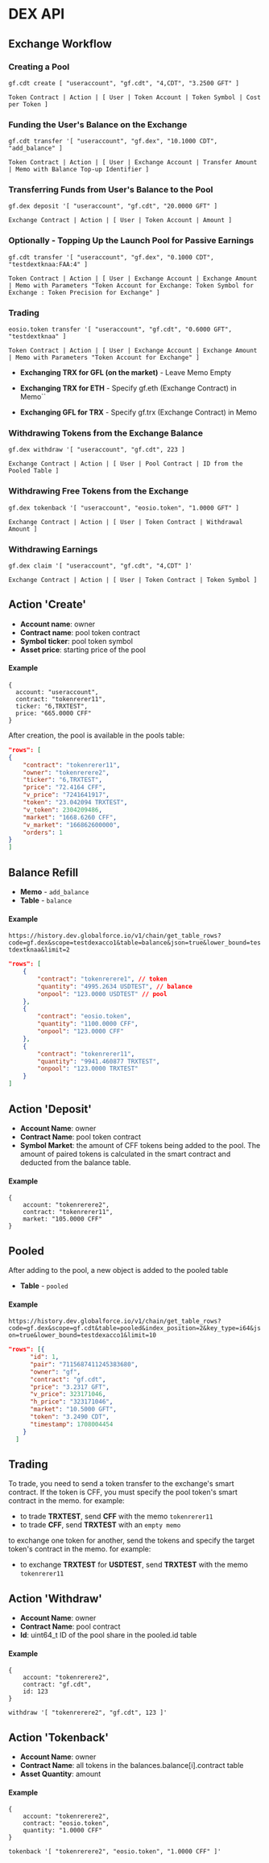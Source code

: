 # DEX API

## Exchange Workflow

### Creating a Pool
```
gf.cdt create [ "useraccount", "gf.cdt", "4,CDT", "3.2500 GFT" ]
```
``Token Contract | Action | [ User | Token Account | Token Symbol | Cost per Token ]``

### Funding the User's Balance on the Exchange
```
gf.cdt transfer '[ "useraccount", "gf.dex", "10.1000 CDT", "add_balance" ]
```
``Token Contract | Action | [ User | Exchange Account | Transfer Amount | Memo with Balance Top-up Identifier ]``

### Transferring Funds from User's Balance to the Pool
```
gf.dex deposit '[ "useraccount", "gf.cdt", "20.0000 GFT" ]
```
``Exchange Contract | Action | [ User | Token Account | Amount ]``

### Optionally - Topping Up the Launch Pool for Passive Earnings
```
gf.cdt transfer '[ "useraccount", "gf.dex", "0.1000 CDT", "testdextknaa:FAA:4" ]
```
``Token Contract | Action | [ User | Exchange Account | Exchange Amount | Memo with Parameters "Token Account for Exchange: Token Symbol for Exchange : Token Precision for Exchange" ]``

### Trading
```
eosio.token transfer '[ "useraccount", "gf.cdt", "0.6000 GFT", "testdextknaa" ]
```
``Token Contract | Action | [ User | Exchange Account | Exchange Amount | Memo with Parameters "Token Account for Exchange" ]``

- **Exchanging TRX for GFL (on the market)** - Leave Memo Empty

- **Exchanging TRX for ETH** - Specify gf.eth (Exchange Contract) in Memo``

- **Exchanging GFL for TRX** - Specify gf.trx (Exchange Contract) in Memo

### Withdrawing Tokens from the Exchange Balance
```
gf.dex withdraw '[ "useraccount", "gf.cdt", 223 ]
```
``Exchange Contract | Action | [ User | Pool Contract | ID from the Pooled Table ]``

### Withdrawing Free Tokens from the Exchange
```
gf.dex tokenback '[ "useraccount", "eosio.token", "1.0000 GFT" ]
```
``Exchange Contract | Action | [ User | Token Contract | Withdrawal Amount ]``

### Withdrawing Earnings
```
gf.dex claim '[ "useraccount", "gf.cdt", "4,CDT" ]'
```
``Exchange Contract | Action | [ User | Token Contract | Token Symbol ]``

## Action '**Create**'

- **Account name**: owner
- **Contract name**: pool token contract
- **Symbol ticker**: pool token symbol
- **Asset price**: starting price of the pool

#### Example
```
{
  account: "useraccount",
  contract: "tokenrerer11",
  ticker: "6,TRXTEST",
  price: "665.0000 CFF"
}
```

After creation, the pool is available in the pools table:
```json
"rows": [
{
    "contract": "tokenrerer11",
    "owner": "tokenrerere2",
    "ticker": "6,TRXTEST",
    "price": "72.4164 CFF",
    "v_price": "7241641917",
    "token": "23.042094 TRXTEST",
    "v_token": 2304209486,
    "market": "1668.6260 CFF",
    "v_market": "166862600000",
    "orders": 1
}
]
```

## Balance Refill

- **Memo** - ``add_balance``
- **Table** - ``balance``

#### Example
``https://history.dev.globalforce.io/v1/chain/get_table_rows?code=gf.dex&scope=testdexacco1&table=balance&json=true&lower_bound=testdextknaa&limit=2``

```json
"rows": [
    {
        "contract": "tokenrerere1", // token
        "quantity": "4995.2634 USDTEST", // balance
        "onpool": "123.0000 USDTEST" // pool
    }, 
    {
        "contract": "eosio.token",
        "quantity": "1100.0000 CFF",
        "onpool": "123.0000 CFF"
    }, 
    {
        "contract": "tokenrerer11",
        "quantity": "9941.460877 TRXTEST",
        "onpool": "123.0000 TRXTEST"
    }
]
```

## Action '**Deposit**'

- **Account Name**: owner
- **Contract Name**: pool token contract
- **Symbol Market**: the amount of CFF tokens being added to the pool. The amount of paired tokens is calculated in the smart contract and deducted from the balance table.  

#### Example
```
{  
	account: "tokenrerere2",  
	contract: "tokenrerer11",  
	market: "105.0000 CFF"  
}  
```

## Pooled

After adding to the pool, a new object is added to the pooled table

- **Table** - ``pooled``

#### Example

``https://history.dev.globalforce.io/v1/chain/get_table_rows?code=gf.dex&scope=gf.cdt&table=pooled&index_position=2&key_type=i64&json=true&lower_bound=testdexacco1&limit=10``

```json
"rows": [{
      "id": 1,
      "pair": "7115687411245383680",
      "owner": "gf",
      "contract": "gf.cdt",
      "price": "3.2317 GFT",
      "v_price": 323171046,
      "h_price": "323171046",
      "market": "10.5000 GFT",
      "token": "3.2490 CDT",
      "timestamp": 1708004454
    }
  ]
```

## Trading

To trade, you need to send a token transfer to the exchange's smart contract. If the token is CFF, you must specify the pool token's smart contract in the memo.
for example:

- to trade **TRXTEST**, send **CFF** with the memo ``tokenrerer11``
- to trade **CFF**, send **TRXTEST** with an ``empty memo``

to exchange one token for another, send the tokens and specify the target token's contract in the memo.
for example:
- to exchange **TRXTEST** for **USDTEST**, send **TRXTEST** with the memo ``tokenrerer11``

## Action '**Withdraw**'

- **Account Name**: owner
- **Contract Name**: pool contract
- **Id**: uint64_t ID of the pool share in the pooled.id table

#### Example

```
{  
	account: "tokenrerere2",  
	contract: "gf.cdt",  
	id: 123  
}
```
```
withdraw '[ "tokenrerere2", "gf.cdt", 123 ]'
```

## Action '**Tokenback**'

- **Account Name**: owner
- **Contract Name**: all tokens in the balances.balance[i].contract table
- **Asset Quantity**: amount

#### Example

```
{  
	account: "tokenrerere2",  
	contract: "eosio.token",  
	quantity: "1.0000 CFF"  
}
```
```
tokenback '[ "tokenrerere2", "eosio.token", "1.0000 CFF" ]'
```